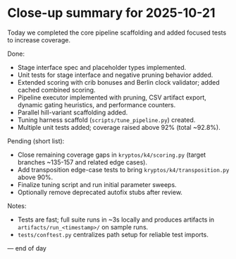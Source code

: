 # Close-up summary for 2025-10-21

Today we completed the core pipeline scaffolding and added focused tests to increase coverage.

Done:

- Stage interface spec and placeholder types implemented.
- Unit tests for stage interface and negative pruning behavior added.
- Extended scoring with crib bonuses and Berlin clock validator; added cached combined scoring.
- Pipeline executor implemented with pruning, CSV artifact export, dynamic gating heuristics, and
performance counters.
- Parallel hill-variant scaffolding added.
- Tuning harness scaffold (`scripts/tune_pipeline.py`) created.
- Multiple unit tests added; coverage raised above 92% (total ~92.8%).

Pending (short list):

- Close remaining coverage gaps in `kryptos/k4/scoring.py` (target branches ~135-157 and related
edge cases).
- Add transposition edge-case tests to bring `kryptos/k4/transposition.py` above 90%.
- Finalize tuning script and run initial parameter sweeps.
- Optionally remove deprecated autofix stubs after review.

Notes:

- Tests are fast; full suite runs in ~3s locally and produces artifacts in
`artifacts/run_<timestamp>/` on sample runs.
- `tests/conftest.py` centralizes path setup for reliable test imports.

— end of day
